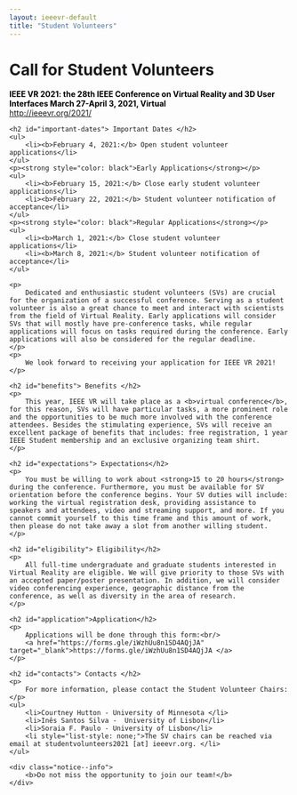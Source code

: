```yaml
---
layout: ieeevr-default
title: "Student Volunteers"
---
```


<div>
    <h1 id="cfp-journal"> Call for Student Volunteers </h1>
    <p>
        <strong style="color: black">IEEE VR 2021: the 28th IEEE Conference on Virtual Reality and 3D User Interfaces March 27-April 3, 2021, Virtual</strong>
        <br />
        <a href="http://ieeevr.org/2021/">http://ieeevr.org/2021/</a>
    </p>

    <h2 id="important-dates"> Important Dates </h2>
    <ul>
        <li><b>February 4, 2021:</b> Open student volunteer applications</li>
    </ul>
    <p><strong style="color: black">Early Applications</strong></p>
    <ul>
        <li><b>February 15, 2021:</b> Close early student volunteer applications</li>
        <li><b>February 22, 2021:</b> Student volunteer notification of acceptance</li>
    </ul>
    <p><strong style="color: black">Regular Applications</strong></p>
    <ul>
        <li><b>March 1, 2021:</b> Close student volunteer applications</li>
        <li><b>March 8, 2021:</b> Student volunteer notification of acceptance</li>
    </ul>

    <p>
        Dedicated and enthusiastic student volunteers (SVs) are crucial for the organization of a successful conference. Serving as a student volunteer is also a great chance to meet and interact with scientists from the field of Virtual Reality. Early applications will consider SVs that will mostly have pre-conference tasks, while regular applications will focus on tasks required during the conference. Early applications will also be considered for the regular deadline.
    </p>
    <p>
        We look forward to receiving your application for IEEE VR 2021!
    </p>

    <h2 id="benefits"> Benefits </h2>
    <p>
        This year, IEEE VR will take place as a <b>virtual conference</b>, for this reason, SVs will have particular tasks, a more prominent role and the opportunities to be much more involved with the conference attendees. Besides the stimulating experience, SVs will receive an excellent package of benefits that includes: free registration, 1 year IEEE Student membership and an exclusive organizing team shirt.
    </p>

    <h2 id="expectations"> Expectations</h2>
    <p>
        You must be willing to work about <strong>15 to 20 hours</strong> during the conference. Furthermore, you must be available for SV orientation before the conference begins. Your SV duties will include: working the virtual registration desk, providing assistance to speakers and attendees, video and streaming support, and more. If you cannot commit yourself to this time frame and this amount of work, then please do not take away a slot from another willing student.
    </p>

    <h2 id="eligibility"> Eligibility</h2>
    <p>
        All full-time undergraduate and graduate students interested in Virtual Reality are eligible. We will give priority to those SVs with an accepted paper/poster presentation. In addition, we will consider video conferencing experience, geographic distance from the conference, as well as diversity in the area of research.
    </p>
    
    <h2 id="application">Application</h2>
    <p>
        Applications will be done through this form:<br/>
        <a href="https://forms.gle/iWzhUu8n1SD4AQjJA" target="_blank">https://forms.gle/iWzhUu8n1SD4AQjJA </a>
    </p>

    <h2 id="contacts"> Contacts </h2>
    <p>
        For more information, please contact the Student Volunteer Chairs: 
    </p>
    <ul>
        <li>Courtney Hutton - University of Minnesota </li>
        <li>Inês Santos Silva -  University of Lisbon</li>
        <li>Soraia F. Paulo - University of Lisbon</li>
        <li style="list-style: none;">The SV chairs can be reached via email at studentvolunteers2021 [at] ieeevr.org. </li>
    </ul>

    <div class="notice--info">
        <b>Do not miss the opportunity to join our team!</b>
    </div>
    

</div>

